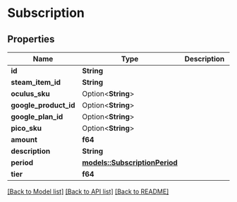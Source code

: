 # Subscription

## Properties

Name | Type | Description | Notes
------------ | ------------- | ------------- | -------------
**id** | **String** |  | 
**steam_item_id** | **String** |  | 
**oculus_sku** | Option<**String**> |  | [optional]
**google_product_id** | Option<**String**> |  | [optional]
**google_plan_id** | Option<**String**> |  | [optional]
**pico_sku** | Option<**String**> |  | [optional]
**amount** | **f64** |  | 
**description** | **String** |  | 
**period** | [**models::SubscriptionPeriod**](SubscriptionPeriod.md) |  | 
**tier** | **f64** |  | 

[[Back to Model list]](../README.md#documentation-for-models) [[Back to API list]](../README.md#documentation-for-api-endpoints) [[Back to README]](../README.md)


